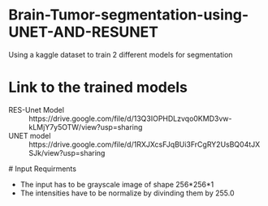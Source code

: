 # Brain-Tumor-segmentation-using-UNET-AND-RESUNET
Using a kaggle dataset to train 2 different models for segmentation
# Link to the trained models
<dl>
  <dt>RES-Unet Model</dt>
  <dd> https://drive.google.com/file/d/13Q3IOPHDLzvqo0KMD3vw-kLMjY7y5OTW/view?usp=sharing </dd>
  <dt>UNET model</dt>
  <dd> https://drive.google.com/file/d/1RXJXcsFJqBUi3FrCgRY2UsBQ04tJXSJk/view?usp=sharing </dd>
</dl>
# Input Requirments
<ul>
  <li> The input has to be grayscale image of shape 256*256*1</li>
  <li> The intensities have to be normalize by divinding them by 255.0 </li>
</ul>
